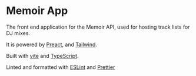 # Memoir App

The front end application for the Memoir API, used for hosting track lists for
DJ mixes.

It is powered by [Preact][preact], and [Tailwind][tailwind].

Built with [vite][vite] and [TypeScript][typescript].

Linted and formatted with [ESLint][eslint] and [Prettier][prettier]

[preact]: https://preactjs.com
[tailwind]: https://tailwindcss.com
[vite]: https://vitejs.dev/
[typescript]: https://www.typescriptlang.org
[eslint]: https://eslint.org
[prettier]: https://prettier.io
